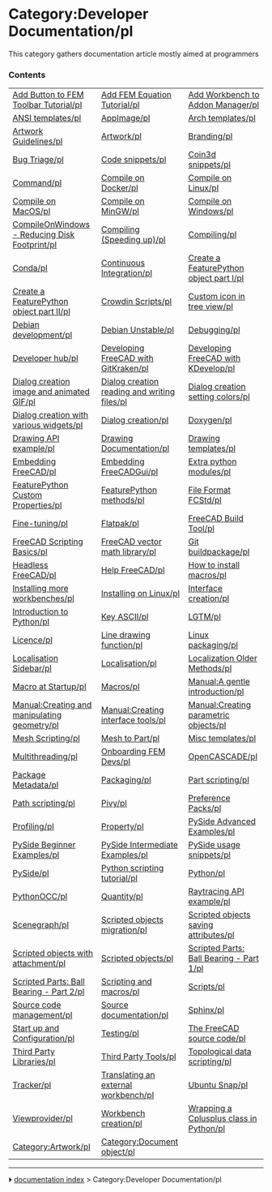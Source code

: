 # Category:Developer Documentation/pl
This category gathers documentation article mostly aimed at programmers

### Contents

|     |     |     |
| --- | --- | --- |
| [Add Button to FEM Toolbar Tutorial/pl](Add_Button_to_FEM_Toolbar_Tutorial/pl.md) | [Add FEM Equation Tutorial/pl](Add_FEM_Equation_Tutorial/pl.md) | [Add Workbench to Addon Manager/pl](Add_Workbench_to_Addon_Manager/pl.md) |
| [ANSI templates/pl](ANSI_templates/pl.md) | [AppImage/pl](AppImage/pl.md) | [Arch templates/pl](Arch_templates/pl.md) |
| [Artwork Guidelines/pl](Artwork_Guidelines/pl.md) | [Artwork/pl](Artwork/pl.md) | [Branding/pl](Branding/pl.md) |
| [Bug Triage/pl](Bug_Triage/pl.md) | [Code snippets/pl](Code_snippets/pl.md) | [Coin3d snippets/pl](Coin3d_snippets/pl.md) |
| [Command/pl](Command/pl.md) | [Compile on Docker/pl](Compile_on_Docker/pl.md) | [Compile on Linux/pl](Compile_on_Linux/pl.md) |
| [Compile on MacOS/pl](Compile_on_MacOS/pl.md) | [Compile on MinGW/pl](Compile_on_MinGW/pl.md) | [Compile on Windows/pl](Compile_on_Windows/pl.md) |
| [CompileOnWindows - Reducing Disk Footprint/pl](CompileOnWindows_-_Reducing_Disk_Footprint/pl.md) | [Compiling (Speeding up)/pl](Compiling_(Speeding_up)/pl.md) | [Compiling/pl](Compiling/pl.md) |
| [Conda/pl](Conda/pl.md) | [Continuous Integration/pl](Continuous_Integration/pl.md) | [Create a FeaturePython object part I/pl](Create_a_FeaturePython_object_part_I/pl.md) |
| [Create a FeaturePython object part II/pl](Create_a_FeaturePython_object_part_II/pl.md) | [Crowdin Scripts/pl](Crowdin_Scripts/pl.md) | [Custom icon in tree view/pl](Custom_icon_in_tree_view/pl.md) |
| [Debian development/pl](Debian_development/pl.md) | [Debian Unstable/pl](Debian_Unstable/pl.md) | [Debugging/pl](Debugging/pl.md) |
| [Developer hub/pl](Developer_hub/pl.md) | [Developing FreeCAD with GitKraken/pl](Developing_FreeCAD_with_GitKraken/pl.md) | [Developing FreeCAD with KDevelop/pl](Developing_FreeCAD_with_KDevelop/pl.md) |
| [Dialog creation image and animated GIF/pl](Dialog_creation_image_and_animated_GIF/pl.md) | [Dialog creation reading and writing files/pl](Dialog_creation_reading_and_writing_files/pl.md) | [Dialog creation setting colors/pl](Dialog_creation_setting_colors/pl.md) |
| [Dialog creation with various widgets/pl](Dialog_creation_with_various_widgets/pl.md) | [Dialog creation/pl](Dialog_creation/pl.md) | [Doxygen/pl](Doxygen/pl.md) |
| [Drawing API example/pl](Drawing_API_example/pl.md) | [Drawing Documentation/pl](Drawing_Documentation/pl.md) | [Drawing templates/pl](Drawing_templates/pl.md) |
| [Embedding FreeCAD/pl](Embedding_FreeCAD/pl.md) | [Embedding FreeCADGui/pl](Embedding_FreeCADGui/pl.md) | [Extra python modules/pl](Extra_python_modules/pl.md) |
| [FeaturePython Custom Properties/pl](FeaturePython_Custom_Properties/pl.md) | [FeaturePython methods/pl](FeaturePython_methods/pl.md) | [File Format FCStd/pl](File_Format_FCStd/pl.md) |
| [Fine-tuning/pl](Fine-tuning/pl.md) | [Flatpak/pl](Flatpak/pl.md) | [FreeCAD Build Tool/pl](FreeCAD_Build_Tool/pl.md) |
| [FreeCAD Scripting Basics/pl](FreeCAD_Scripting_Basics/pl.md) | [FreeCAD vector math library/pl](FreeCAD_vector_math_library/pl.md) | [Git buildpackage/pl](Git_buildpackage/pl.md) |
| [Headless FreeCAD/pl](Headless_FreeCAD/pl.md) | [Help FreeCAD/pl](Help_FreeCAD/pl.md) | [How to install macros/pl](How_to_install_macros/pl.md) |
| [Installing more workbenches/pl](Installing_more_workbenches/pl.md) | [Installing on Linux/pl](Installing_on_Linux/pl.md) | [Interface creation/pl](Interface_creation/pl.md) |
| [Introduction to Python/pl](Introduction_to_Python/pl.md) | [Key ASCII/pl](Key_ASCII/pl.md) | [LGTM/pl](LGTM/pl.md) |
| [Licence/pl](Licence/pl.md) | [Line drawing function/pl](Line_drawing_function/pl.md) | [Linux packaging/pl](Linux_packaging/pl.md) |
| [Localisation Sidebar/pl](Localisation_Sidebar/pl.md) | [Localisation/pl](Localisation/pl.md) | [Localization Older Methods/pl](Localization_Older_Methods/pl.md) |
| [Macro at Startup/pl](Macro_at_Startup/pl.md) | [Macros/pl](Macros/pl.md) | [Manual:A gentle introduction/pl](Manual_A_gentle_introduction/pl.md) |
| [Manual:Creating and manipulating geometry/pl](Manual_Creating_and_manipulating_geometry/pl.md) | [Manual:Creating interface tools/pl](Manual_Creating_interface_tools/pl.md) | [Manual:Creating parametric objects/pl](Manual_Creating_parametric_objects/pl.md) |
| [Mesh Scripting/pl](Mesh_Scripting/pl.md) | [Mesh to Part/pl](Mesh_to_Part/pl.md) | [Misc templates/pl](Misc_templates/pl.md) |
| [Multithreading/pl](Multithreading/pl.md) | [Onboarding FEM Devs/pl](Onboarding_FEM_Devs/pl.md) | [OpenCASCADE/pl](OpenCASCADE/pl.md) |
| [Package Metadata/pl](Package_Metadata/pl.md) | [Packaging/pl](Packaging/pl.md) | [Part scripting/pl](Part_scripting/pl.md) |
| [Path scripting/pl](Path_scripting/pl.md) | [Pivy/pl](Pivy/pl.md) | [Preference Packs/pl](Preference_Packs/pl.md) |
| [Profiling/pl](Profiling/pl.md) | [Property/pl](Property/pl.md) | [PySide Advanced Examples/pl](PySide_Advanced_Examples/pl.md) |
| [PySide Beginner Examples/pl](PySide_Beginner_Examples/pl.md) | [PySide Intermediate Examples/pl](PySide_Intermediate_Examples/pl.md) | [PySide usage snippets/pl](PySide_usage_snippets/pl.md) |
| [PySide/pl](PySide/pl.md) | [Python scripting tutorial/pl](Python_scripting_tutorial/pl.md) | [Python/pl](Python/pl.md) |
| [PythonOCC/pl](PythonOCC/pl.md) | [Quantity/pl](Quantity/pl.md) | [Raytracing API example/pl](Raytracing_API_example/pl.md) |
| [Scenegraph/pl](Scenegraph/pl.md) | [Scripted objects migration/pl](Scripted_objects_migration/pl.md) | [Scripted objects saving attributes/pl](Scripted_objects_saving_attributes/pl.md) |
| [Scripted objects with attachment/pl](Scripted_objects_with_attachment/pl.md) | [Scripted objects/pl](Scripted_objects/pl.md) | [Scripted Parts: Ball Bearing - Part 1/pl](Scripted_Parts__Ball_Bearing_-_Part_1/pl.md) |
| [Scripted Parts: Ball Bearing - Part 2/pl](Scripted_Parts__Ball_Bearing_-_Part_2/pl.md) | [Scripting and macros/pl](Scripting_and_macros/pl.md) | [Scripts/pl](Scripts/pl.md) |
| [Source code management/pl](Source_code_management/pl.md) | [Source documentation/pl](Source_documentation/pl.md) | [Sphinx/pl](Sphinx/pl.md) |
| [Start up and Configuration/pl](Start_up_and_Configuration/pl.md) | [Testing/pl](Testing/pl.md) | [The FreeCAD source code/pl](The_FreeCAD_source_code/pl.md) |
| [Third Party Libraries/pl](Third_Party_Libraries/pl.md) | [Third Party Tools/pl](Third_Party_Tools/pl.md) | [Topological data scripting/pl](Topological_data_scripting/pl.md) |
| [Tracker/pl](Tracker/pl.md) | [Translating an external workbench/pl](Translating_an_external_workbench/pl.md) | [Ubuntu Snap/pl](Ubuntu_Snap/pl.md) |
| [Viewprovider/pl](Viewprovider/pl.md) | [Workbench creation/pl](Workbench_creation/pl.md) | [Wrapping a Cplusplus class in Python/pl](Wrapping_a_Cplusplus_class_in_Python/pl.md) |
| [Category:Artwork/pl](Category_Artwork/pl.md) | [Category:Document object/pl](Category_Document_object/pl.md) |



---
⏵ [documentation index](../README.md) > Category:Developer Documentation/pl
